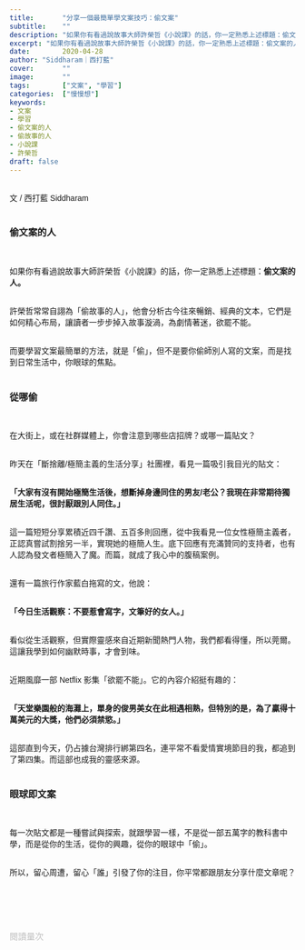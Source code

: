 ```yaml
---
title:       "分享一個最簡單學文案技巧：偷文案"
subtitle:    ""
description: "如果你有看過說故事大師許榮哲《小說課》的話，你一定熟悉上述標題：偷文案的人..."
excerpt: "如果你有看過說故事大師許榮哲《小說課》的話，你一定熟悉上述標題：偷文案的人..."
date:        2020-04-28
author: "Siddharam｜西打藍"
cover:       ""
image:       ""
tags:        ["文案", "學習"]
categories:  ["慢慢想"]
keywords:
- 文案
- 學習
- 偷文案的人
- 偷故事的人
- 小說課
- 許榮哲
draft: false
---
```


<article style="font-family: 'Noto Sans TC', '微軟正黑體', sans-serif; font-weight: 300;">

<br>文 / 西打藍 Siddharam<br><br>

<h3 class="article-h1-color">偷文案的人</h3><br>

如果你有看過說故事大師許榮哲《小說課》的話，你一定熟悉上述標題：<b>偷文案的人。</b><br><br>

許榮哲常常自詡為「偷故事的人」，他會分析古今往來暢銷、經典的文本，它們是如何精心布局，讓讀者一步步掉入故事漩渦，為劇情著迷，欲罷不能。<br><br>

而要學習文案最簡單的方法，就是「偷」，但不是要你偷師別人寫的文案，而是找到日常生活中，你眼球的焦點。<br><br>

<h3 class="article-h1-color">從哪偷</h3><br>

在大街上，或在社群媒體上，你會注意到哪些店招牌？或哪一篇貼文？<br><br>

昨天在「斷捨離/極簡主義的生活分享」社團裡，看見一篇吸引我目光的貼文：<br><br>

<b>「大家有沒有開始極簡生活後，想斷掉身邊同住的男友/老公？我現在非常期待獨居生活呢，很討厭跟別人同住。」</b><br><br>

這一篇短短分享累積近四千讚、五百多則回應，從中我看見一位女性極簡主義者，正認真嘗試割捨另一半，實現她的極簡人生。底下回應有充滿贊同的支持者，也有人認為發文者極簡入了魔。而篇，就成了我心中的腹稿案例。<br><br>

還有一篇旅行作家藍白拖寫的文，他說：<br><br>

<b>「今日生活觀察：不要惹會寫字，文筆好的女人。」</b><br><br>

看似從生活觀察，但實際靈感來自近期新聞熱門人物，我們都看得懂，所以莞爾。這讓我學到如何幽默時事，才會到味。<br><br>

近期風靡一部 Netflix 影集「欲罷不能」。它的內容介紹挺有趣的：<br><br>

<b>「天堂樂園般的海灘上，單身的俊男美女在此相遇相熟，但特別的是，為了贏得十萬美元的大獎，他們必須禁慾。」</b><br><br>

這部直到今天，仍占據台灣排行綁第四名，連平常不看愛情實境節目的我，都追到了第四集。而這部也成我的靈感來源。<br><br>


<h3 class="article-h1-color">眼球即文案</h3><br>

每一次貼文都是一種嘗試與探索，就跟學習一樣，不是從一部五萬字的教科書中學，而是從你的生活，從你的興趣，從你的眼球中「偷」。<br><br>

所以，留心周遭，留心「誰」引發了你的注目，你平常都跟朋友分享什麼文章呢？<br><br>





<br><br><br>

</article>

<div style="color: #bfbfbf; font-size: 15px;" id="busuanzi_container_page_pv">
  閱讀量<span id="busuanzi_value_page_pv"></span>次
</div>

<script src="../../js/post.js"></script>




